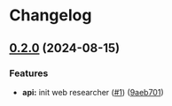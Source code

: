 # Changelog

## [0.2.0](https://github.com/PortfolioT-Accelerate/web-researcher/compare/web-researcher-v0.1.34...web-researcher-v0.2.0) (2024-08-15)


### Features

* **api:** init web researcher ([#1](https://github.com/PortfolioT-Accelerate/web-researcher/issues/1)) ([9aeb701](https://github.com/PortfolioT-Accelerate/web-researcher/commit/9aeb701beddd22e813f911562fce52d4d8353e90))
